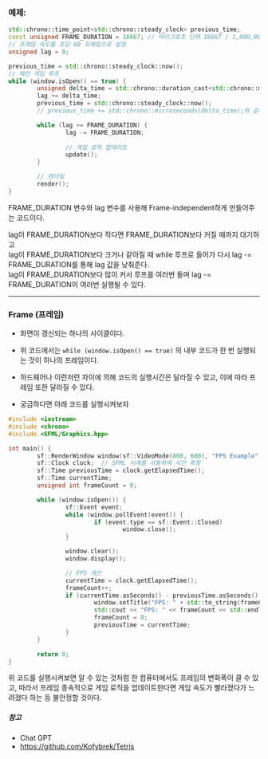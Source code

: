 
### 예제:

```C++
std::chrono::time_point<std::chrono::steady_clock> previous_time;
const unsigned FRAME_DURATION = 16667; // 마이크로초 단위 16667 / 1,000,000 초 = 16667µs 
// 프레임 속도를 초당 60 프레임으로 설정
unsigned lag = 0;

previous_time = std::chrono::steady_clock::now();
// 메인 게임 루프
while (window.isOpen() == true) {
        unsigned delta_time = std::chrono::duration_cast<std::chrono::microseconds>(std::chrono::steady_clock::now() - previous_time).count();
        lag += delta_time;
        previous_time = std::chrono::steady_clock::now(); 
        // previous_time += std::chrono::microseconds(delta_time);와 같다.

        while (lag >= FRAME_DURATION) {
                lag -= FRAME_DURATION;
                
                // 게임 로직 업데이트 
                update();
        }

        // 렌더링
        render();
}

```
FRAME_DURATION 변수와 lag 변수를 사용해 Frame-independent하게 만들어주는 코드이다.  
  
lag이 FRAME_DURATION보다 작다면 FRAME_DURATION보다 커질 때까지 대기하고  
lag이 FRAME_DURATION보다 크거나 같아질 때 while 루프로 들어가 다시 lag -= FRAME_DURATION를 통해 lag 값을 낮춰준다.  
lag이 FRAME_DURATION보다 많이 커서 루프를 여러번 돌며 lag -= FRAME_DURATION이 여러번 실행될 수 있다.  
***

### **Frame (프레임)**
- 화면이 갱신되는 하나의 사이클이다.
  
- 위 코드에서는 ```while (window.isOpen() == true)``` 의 내부 코드가 한 번 실행되는 것이 하나의 프레임이다.  
  
- 하드웨어나 이런저런 차이에 의해 코드의 실행시간은 달라질 수 있고, 이에 따라 프레임 또한 달라질 수 있다.   
  
- 궁금하다면 아래 코드를 실행시켜보자
```C++
#include <iostream>
#include <chrono>
#include <SFML/Graphics.hpp>

int main() {
        sf::RenderWindow window(sf::VideoMode(800, 600), "FPS Example");
        sf::Clock clock;  // SFML 시계를 사용하여 시간 측정
        sf::Time previousTime = clock.getElapsedTime();
        sf::Time currentTime;
        unsigned int frameCount = 0;

        while (window.isOpen()) {
                sf::Event event;
                while (window.pollEvent(event)) {
                        if (event.type == sf::Event::Closed)
                                window.close();
                }

                window.clear();
                window.display();

                // FPS 계산
                currentTime = clock.getElapsedTime();
                frameCount++;
                if (currentTime.asSeconds() - previousTime.asSeconds() >= 1.0f) {
                        window.setTitle("FPS: " + std::to_string(frameCount)); // 타이틀 바에 FPS 출력
                        std::cout << "FPS: " << frameCount << std::endl; // 콘솔에 FPS 출력
                        frameCount = 0;
                        previousTime = currentTime;
                }
        }

        return 0;
}

```  
위 코드를 실행시켜보면 알 수 있는 것처럼 한 컴퓨터에서도 프레임의 변화폭이 클 수 있고, 따라서 프레임 종속적으로 게임 로직을 업데이트한다면 게임 속도가 빨라졌다가 느려졌다 하는 등 불안정할 것이다.   




##### 참고
- Chat GPT
- https://github.com/Kofybrek/Tetris
